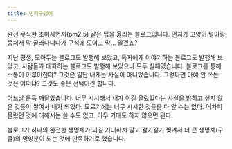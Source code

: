 ```yaml
---
title: 먼지구댕이
---
```

완전 무식한 초미세먼지(pm2.5) 같은 팁을 올리는 블로그입니다. 먼지가 고양이 털이랑 뭉쳐서 막 굴러다니다가 구석에 모이고 막... 알겠죠?

지난 평생, 모아두는 블로그도 발행해 보았고, 독자에게 이야기하는 블로그도 발행해 보았고, 사람들과 대화하는 블로그도 발행해 보았으나 모두 실패였습니다. 블로그를 통해 소통이 이루어진다? 그것은 일단 내게는 사실이 아니었습니다. 그렇다면 아예 안 쓰는 것은 어떠냐? 그것도 좋은 선택이긴 합니다.

어느날 문득 깨달았습니다. 너무 시시해서 내가 이걸 몰랐었다는 사실을 밝히고 싶지 않은 것들이 쌓여서 내가 되었다. 모르기에는 너무 시시한 것들을 다 알 수는 없다. 어차피 몰랐던 것에 대해서는 쓸 수도 없고. 아무 기대도 하지 않으면 된다.

블로그가 하나의 완전한 생명체가 되길 기대하지 말고 갈기갈기 찢겨서 더 큰 생명체(구글)의 영양분이 되는 것에 만족하기로 했습니다.
